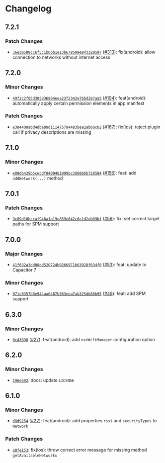 # Changelog

## 7.2.1

### Patch Changes

- [`36e30580cc6f5c1b6bb1e13b678599e843329597`](https://github.com/capawesome-team/capacitor-plugins-sponsorware/commit/36e30580cc6f5c1b6bb1e13b678599e843329597) ([#313](https://github.com/capawesome-team/capacitor-plugins-sponsorware/pull/313)): fix(android): allow connection to networks without internet access

## 7.2.0

### Minor Changes

- [`4972c2f85d305836804eea23f2342e7bbd287aa5`](https://github.com/capawesome-team/capacitor-plugins-sponsorware/commit/4972c2f85d305836804eea23f2342e7bbd287aa5) ([#194](https://github.com/capawesome-team/capacitor-plugins-sponsorware/pull/194)): feat(android): automatically apply certain permission elements in app manifest

### Patch Changes

- [`e304408abd4dba89d111475794483bea2ab68c62`](https://github.com/capawesome-team/capacitor-plugins-sponsorware/commit/e304408abd4dba89d111475794483bea2ab68c62) ([#167](https://github.com/capawesome-team/capacitor-plugins-sponsorware/pull/167)): fix(ios): reject plugin call if privacy descriptions are missing

## 7.1.0

### Minor Changes

- [`e09db429b5cecdf8400481999bc3d08b6b728584`](https://github.com/capawesome-team/capacitor-plugins-sponsorware/commit/e09db429b5cecdf8400481999bc3d08b6b728584) ([#156](https://github.com/capawesome-team/capacitor-plugins-sponsorware/pull/156)): feat: add `addNetwork(...)` method

## 7.0.1

### Patch Changes

- [`9c89d10bccaf946a1a19e859e642c6c1d2eb09bf`](https://github.com/capawesome-team/capacitor-plugins-sponsorware/commit/9c89d10bccaf946a1a19e859e642c6c1d2eb09bf) ([#56](https://github.com/capawesome-team/capacitor-plugins-sponsorware/pull/56)): fix: set correct target paths for SPM support

## 7.0.0

### Major Changes

- [`41f632a3dd08dd520724b0266971b63928f034f0`](https://github.com/capawesome-team/capacitor-plugins-sponsorware/commit/41f632a3dd08dd520724b0266971b63928f034f0) ([#53](https://github.com/capawesome-team/capacitor-plugins-sponsorware/pull/53)): feat: update to Capacitor 7

### Minor Changes

- [`071c0357b8e944aa6487b963eea7ab325db88b95`](https://github.com/capawesome-team/capacitor-plugins-sponsorware/commit/071c0357b8e944aa6487b963eea7ab325db88b95) ([#49](https://github.com/capawesome-team/capacitor-plugins-sponsorware/pull/49)): feat: add SPM support

## 6.3.0

### Minor Changes

- [`0c43890`](https://github.com/capawesome-team/capacitor-plugins-sponsorware/commit/0c438905ff89854f9b7f78b3d8e1b815a21df09c) ([#27](https://github.com/capawesome-team/capacitor-plugins-sponsorware/pull/27)): feat(android): add `useWifiManager` configuration option

## 6.2.0

### Minor Changes

- [`196eb92`](https://github.com/capawesome-team/capacitor-plugins-sponsorware/commit/196eb92e6a34cddc7b4d83f42a00f01d37c3a473): docs: update `LICENSE`

## 6.1.0

### Minor Changes

- [`d8d9254`](https://github.com/capawesome-team/capacitor-plugins-sponsorware/commit/d8d92547185afd8afc375e0f0fb2002f5154415d) ([#22](https://github.com/capawesome-team/capacitor-plugins-sponsorware/pull/22)): feat(android): add properties `rssi` and `securityTypes` to `Network`

### Patch Changes

- [`a8fe153`](https://github.com/capawesome-team/capacitor-plugins-sponsorware/commit/a8fe153052800a7ed35e360d9cff669ee1f3c0f2): fix(ios): throw correct error message for missing method `getAvailableNetworks`
